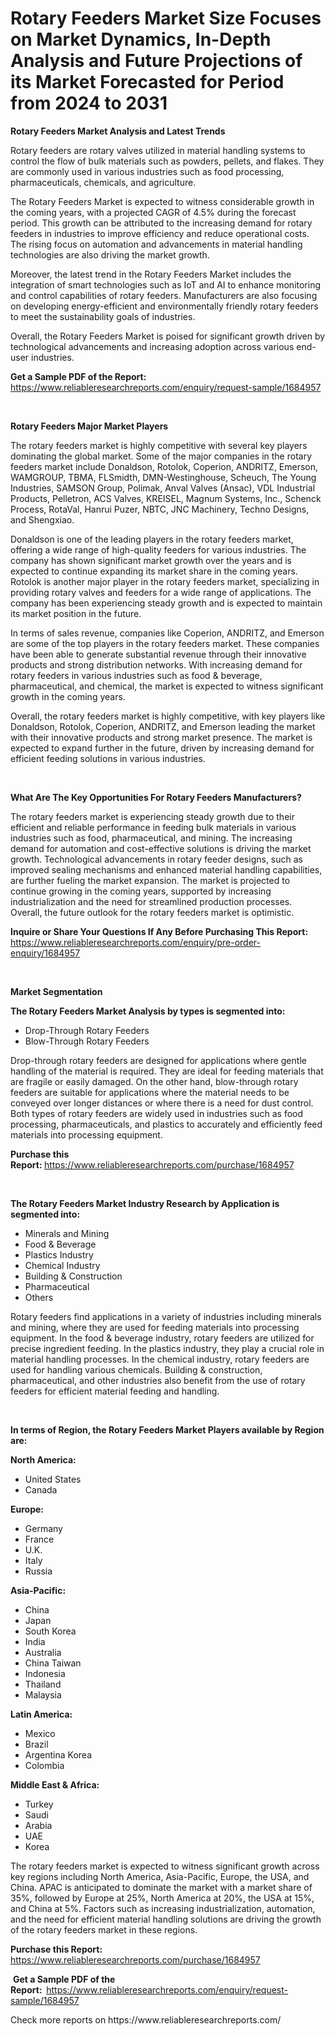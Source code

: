 <p><h1>Rotary Feeders Market Size Focuses on Market Dynamics, In-Depth Analysis and Future Projections of its Market Forecasted for Period from 2024 to 2031</h1></p><p><strong>Rotary Feeders Market Analysis and Latest Trends</strong></p>
<p><p>Rotary feeders are rotary valves utilized in material handling systems to control the flow of bulk materials such as powders, pellets, and flakes. They are commonly used in various industries such as food processing, pharmaceuticals, chemicals, and agriculture.</p><p>The Rotary Feeders Market is expected to witness considerable growth in the coming years, with a projected CAGR of 4.5% during the forecast period. This growth can be attributed to the increasing demand for rotary feeders in industries to improve efficiency and reduce operational costs. The rising focus on automation and advancements in material handling technologies are also driving the market growth.</p><p>Moreover, the latest trend in the Rotary Feeders Market includes the integration of smart technologies such as IoT and AI to enhance monitoring and control capabilities of rotary feeders. Manufacturers are also focusing on developing energy-efficient and environmentally friendly rotary feeders to meet the sustainability goals of industries.</p><p>Overall, the Rotary Feeders Market is poised for significant growth driven by technological advancements and increasing adoption across various end-user industries.</p></p>
<p><strong>Get a Sample PDF of the Report:&nbsp;</strong> <a href="https://www.reliableresearchreports.com/enquiry/request-sample/1684957">https://www.reliableresearchreports.com/enquiry/request-sample/1684957</a></p>
<p>&nbsp;</p>
<p><strong>Rotary Feeders Major Market Players</strong></p>
<p><p>The rotary feeders market is highly competitive with several key players dominating the global market. Some of the major companies in the rotary feeders market include Donaldson, Rotolok, Coperion, ANDRITZ, Emerson, WAMGROUP, TBMA, FLSmidth, DMN-Westinghouse, Scheuch, The Young Industries, SAMSON Group, Polimak, Anval Valves (Ansac), VDL Industrial Products, Pelletron, ACS Valves, KREISEL, Magnum Systems, Inc., Schenck Process, RotaVal, Hanrui Puzer, NBTC, JNC Machinery, Techno Designs, and Shengxiao.</p><p>Donaldson is one of the leading players in the rotary feeders market, offering a wide range of high-quality feeders for various industries. The company has shown significant market growth over the years and is expected to continue expanding its market share in the coming years. Rotolok is another major player in the rotary feeders market, specializing in providing rotary valves and feeders for a wide range of applications. The company has been experiencing steady growth and is expected to maintain its market position in the future.</p><p>In terms of sales revenue, companies like Coperion, ANDRITZ, and Emerson are some of the top players in the rotary feeders market. These companies have been able to generate substantial revenue through their innovative products and strong distribution networks. With increasing demand for rotary feeders in various industries such as food & beverage, pharmaceutical, and chemical, the market is expected to witness significant growth in the coming years.</p><p>Overall, the rotary feeders market is highly competitive, with key players like Donaldson, Rotolok, Coperion, ANDRITZ, and Emerson leading the market with their innovative products and strong market presence. The market is expected to expand further in the future, driven by increasing demand for efficient feeding solutions in various industries.</p></p>
<p>&nbsp;</p>
<p><strong>What Are The Key Opportunities For Rotary Feeders Manufacturers?</strong></p>
<p><p>The rotary feeders market is experiencing steady growth due to their efficient and reliable performance in feeding bulk materials in various industries such as food, pharmaceutical, and mining. The increasing demand for automation and cost-effective solutions is driving the market growth. Technological advancements in rotary feeder designs, such as improved sealing mechanisms and enhanced material handling capabilities, are further fueling the market expansion. The market is projected to continue growing in the coming years, supported by increasing industrialization and the need for streamlined production processes. Overall, the future outlook for the rotary feeders market is optimistic.</p></p>
<p><strong>Inquire or Share Your Questions If Any Before Purchasing This Report:</strong> <a href="https://www.reliableresearchreports.com/enquiry/pre-order-enquiry/1684957">https://www.reliableresearchreports.com/enquiry/pre-order-enquiry/1684957</a></p>
<p>&nbsp;</p>
<p><strong>Market Segmentation</strong></p>
<p><strong>The Rotary Feeders Market Analysis by types is segmented into:</strong></p>
<p><ul><li>Drop-Through Rotary Feeders</li><li>Blow-Through Rotary Feeders</li></ul></p>
<p><p>Drop-through rotary feeders are designed for applications where gentle handling of the material is required. They are ideal for feeding materials that are fragile or easily damaged. On the other hand, blow-through rotary feeders are suitable for applications where the material needs to be conveyed over longer distances or where there is a need for dust control. Both types of rotary feeders are widely used in industries such as food processing, pharmaceuticals, and plastics to accurately and efficiently feed materials into processing equipment.</p></p>
<p><strong>Purchase this Report:&nbsp;</strong><a href="https://www.reliableresearchreports.com/purchase/1684957">https://www.reliableresearchreports.com/purchase/1684957</a></p>
<p>&nbsp;</p>
<p><strong>The Rotary Feeders Market Industry Research by Application is segmented into:</strong></p>
<p><ul><li>Minerals and Mining</li><li>Food & Beverage</li><li>Plastics Industry</li><li>Chemical Industry</li><li>Building & Construction</li><li>Pharmaceutical</li><li>Others</li></ul></p>
<p><p>Rotary feeders find applications in a variety of industries including minerals and mining, where they are used for feeding materials into processing equipment. In the food & beverage industry, rotary feeders are utilized for precise ingredient feeding. In the plastics industry, they play a crucial role in material handling processes. In the chemical industry, rotary feeders are used for handling various chemicals. Building & construction, pharmaceutical, and other industries also benefit from the use of rotary feeders for efficient material feeding and handling.</p></p>
<p>&nbsp;</p>
<p><strong>In terms of Region, the Rotary Feeders Market Players available by Region are:</strong></p>
<p>
    <p> <strong> North America: </strong>
        <ul>
            <li>United States</li>
            <li>Canada</li>
        </ul>
        </p> 
    <p> <strong> Europe: </strong>
        <ul>
            <li>Germany</li>
            <li>France</li>
            <li>U.K.</li>
            <li>Italy</li>
            <li>Russia</li>
        </ul>
        </p> 
    <p> <strong> Asia-Pacific: </strong>
        <ul>
            <li>China</li>
            <li>Japan</li>
            <li>South Korea</li>
            <li>India</li>
            <li>Australia</li>
            <li>China Taiwan</li>
            <li>Indonesia</li>
            <li>Thailand</li>
            <li>Malaysia</li>
        </ul>
        </p> 
    <p> <strong> Latin America: </strong>
        <ul>
            <li>Mexico</li>
            <li>Brazil</li>
            <li>Argentina Korea</li>
            <li>Colombia</li>
        </ul>
        </p> 
    <p> <strong> Middle East & Africa: </strong>
        <ul>
            <li>Turkey</li>
            <li>Saudi</li>
            <li>Arabia</li>
            <li>UAE</li>
            <li>Korea</li>
        </ul>
    </p>
    </p>
<p><p>The rotary feeders market is expected to witness significant growth across key regions including North America, Asia-Pacific, Europe, the USA, and China. APAC is anticipated to dominate the market with a market share of 35%, followed by Europe at 25%, North America at 20%, the USA at 15%, and China at 5%. Factors such as increasing industrialization, automation, and the need for efficient material handling solutions are driving the growth of the rotary feeders market in these regions.</p></p>
<p><strong>Purchase this Report: </strong><a href="https://www.reliableresearchreports.com/purchase/1684957">https://www.reliableresearchreports.com/purchase/1684957</a></p>
<p>&nbsp;<strong>Get a Sample PDF of the Report:&nbsp;&nbsp;</strong><a href="https://www.reliableresearchreports.com/enquiry/request-sample/1684957">https://www.reliableresearchreports.com/enquiry/request-sample/1684957</a></p>
<p><strong></strong></p>
<p>Check more reports on https://www.reliableresearchreports.com/</p>